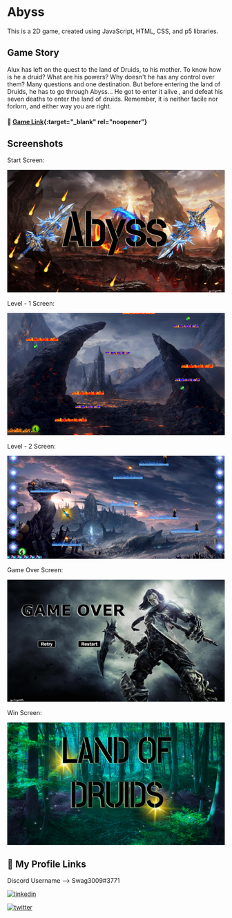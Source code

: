 
# Abyss

This is a 2D game, created using JavaScript, HTML, CSS, and p5 libraries.


## Game Story

Alux has left on the quest to the land of Druids, to his mother. To know how is he a druid? What are his powers? Why doesn't he has any control over them? Many questions and one destination. But before entering the land of Druids, he has to go through Abyss... He got to enter it alive , and defeat his seven deaths to enter the land of druids. Remember, it is neither facile nor forlorn, and either way you are right.


#### 🔗 [Game Link](https://swag3009.github.io/Abyss/){:target="_blank" rel="noopener"}


## Screenshots
Start Screen: 

![Start Screen](./assets/screenshot/StartScreen.png)

Level - 1 Screen:

![Level - 1](./assets/screenshot/level1.png)

Level - 2 Screen:

![Level - 2](./assets/screenshot/level2.png)

Game Over Screen:

![Game Over Screen](./assets/screenshot/gameOver.png)

Win Screen:

![Win Screen](./assets/screenshot/winPage.png)


## 🔗 My Profile Links
Discord Username --> Swag3009#3771

[![linkedin](https://img.shields.io/badge/linkedin-0A66C2?style=for-the-badge&logo=linkedin&logoColor=white)](https://www.linkedin.com/in/swagatika-mohapatra-411b32239)

[![twitter](https://img.shields.io/badge/twitter-1DA1F2?style=for-the-badge&logo=twitter&logoColor=white)](https://twitter.com/Swag3009?t=GEv8PTwtP3ZGQzCDiRs6Tw&s=08)

